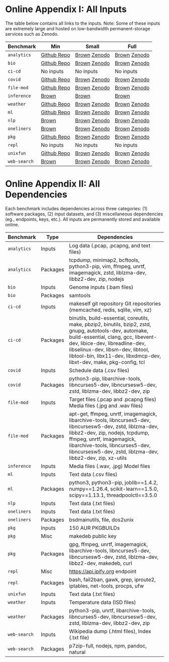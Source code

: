 
# Online Appendix I: All Inputs

The table below contains all links to the inputs. Note: Some of these inputs are extremely large and hosted on low-bandwidth permanent-storage services such as Zenodo.

| Benchmark       | Min                                                                                                   | Small                                                                                                             | Full                                                                                                                                     |
| --------------- | ----------------------------------------------------------------------------------------------------- | ----------------------------------------------------------------------------------------------------------------- | ---------------------------------------------------------------------------------------------------------------------------------------- |
| `analytics`     | [Github Repo](https://github.com/binpash/benchmarks/tree/main/log-analysis/min_inputs)                | [Brown](https://atlas.cs.brown.edu/data/pcaps.zip) [Zenodo](https://zenodo.org/records/15361083)                  | [Brown](https://atlas.cs.brown.edu/data/pcaps_large.zip) [Zenodo](https://zenodo.org/records/15368510)                                   |
| `bio`           | [Github Repo](https://github.com/binpash/benchmarks/tree/main/bio/min_inputs)                         | [Brown](https://atlas.cs.brown.edu/data/bio/small) [Zenodo](https://zenodo.org/records/15361083)                  | [Brown](https://atlas.cs.brown.edu/data/bio/full) [Zenodo](https://zenodo.org/records/15367723)                                          |
| `ci-cd`         | No inputs                                                                                             | No inputs                                                                                                         | No inputs                                                                                                                                |
| `covid`         | [Github Repo](https://github.com/binpash/benchmarks/tree/main/covid-mts/min_inputs)                   | [Brown](https://atlas.cs.brown.edu/data/covid-mts/in_small.csv.gz) [Zenodo](https://zenodo.org/records/15361083)  | [Brown](https://atlas.cs.brown.edu/data/covid-mts/in_full.csv.gz) [Zenodo](https://zenodo.org/records/15368074)                          |
| `file-mod`      | [Github Repo](https://github.com/binpash/benchmarks/tree/main/file-enc/min_inputs)                    | [Brown](https://atlas.cs.brown.edu/data/pcaps.zip) [Zenodo](https://zenodo.org/records/15361083)                  | [Brown](https://atlas.cs.brown.edu/data/pcaps_large.zip) [Zenodo](https://zenodo.org/records/15368510)                                   |
| `inference`     | [Brown](https://atlas.cs.brown.edu/data/inference)                                                    | [Brown](https://atlas.cs.brown.edu/data/inference)                                                                                                              | [Brown](https://atlas.cs.brown.edu/data/inference)                                                                                                                                     |
| `weather`       | [Github Repo](https://github.com/binpash/benchmarks/tree/main/max-temp/min_inputs)                    | [Brown](https://atlas.cs.brown.edu/data/max-temp/noaa/) [Zenodo](https://zenodo.org/records/15361083)             | [Brown](https://atlas.cs.brown.edu/data/max-temp/noaa/) [Zenodo](https://zenodo.org/records/15368510)                                    |
| `ml`            | [Github Repo](https://github.com/binpash/benchmarks/tree/main/sklearn/inputs/covertype)               | [Brown](https://atlas.cs.brown.edu/data/sklearn/) [Zenodo](https://zenodo.org/records/15361083)                   | [Brown](https://atlas.cs.brown.edu/data/sklearn/) [Zenodo](https://zenodo.org/records/15368512)                                          |
| `nlp`           | [Brown](https://atlas.cs.brown.edu/data/gutenberg)                                                    | [Brown](https://atlas.cs.brown.edu/data/gutenberg/) [Zenodo](https://zenodo.org/records/15361083)                 | [Brown](https://atlas.cs.brown.edu/data/gutenberg/) [Zenodo](https://zenodo.org/records/15368510)                                        |
| `oneliners`     | [Brown](https://atlas.cs.brown.edu/data/dummy/)                                                       | [Brown](https://atlas.cs.brown.edu/data/dummy/) [Zenodo](https://zenodo.org/records/15361083)                     | [Brown](https://atlas.cs.brown.edu/data/dummy/) [Zenodo](https://zenodo.org/records/15368512)                                            |
| `pkg`           | [Github Repo](https://atlas.cs.brown.edu/data/packages_min)                                           | [Brown](https://atlas.cs.brown.edu/data/packages) [Zenodo](https://zenodo.org/records/15361083)                   | [Brown](https://atlas.cs.brown.edu/data/packages) [Zenodo](https://zenodo.org/records/15367723)                                          |
| `repl`          | No inputs                                                                                             | No inputs                                                                                                         | No inputs                                                                                                                                |
| `unixfun`       | [Github Repo](https://atlas.cs.brown.edu/data/unix50)                                                 | [Brown](https://atlas.cs.brown.edu/data/unix50/small) [Zenodo](https://zenodo.org/records/15361083)               | [Brown](https://atlas.cs.brown.edu/data/unix50/large) [Zenodo](https://zenodo.org/records/15368512)                                      |
| `web-search`    | [Brown](https://atlas.cs.brown.edu/data/wikipedia_min.tar.gz)                                         | [Brown](https://atlas.cs.brown.edu/data/wikipedia_small.tar.gz) [Zenodo](https://zenodo.org/records/15361083)     | [Brown](https://atlas.cs.brown.edu/data/wikipedia.tar.gz) [Zenodo](https://zenodo.org/records/15368512)                                  |

# Online Appendix II: All Dependencies 

Each benchmark includes dependencies across three categories: (1) software packages, (2) input datasets, and (3) miscellaneous dependencies (eg., endpoints, keys, etc.).
All inputs are permanently stored and available online.

| Benchmark        | Type       | Dependencies                                                                                                                                                                                                                                                                                   |
| --------------   | ---------- | --------------------------------------------------------------------------------------------------------------------------------------------------------------------------------------------------------------                                                                                 |
| `analytics`      | Inputs     | Log data (.pcap, .pcapng, and text files)                                                                                                                                                                                                                                                      |
| `analytics`      | Packages   | tcpdump, minimap2, bcftools, python3-pip, vim, ffmpeg, unrtf, imagemagick, zstd, liblzma-dev, libbz2-dev, zip, nodejs                                                                                                                                                                          |
| `bio`            | Inputs     | Genome inputs (.bam files)                                                                                                                                                                                                                                                                     |
| `bio`            | Packages   | samtools                                                                                                                                                                                                                                                                                       |
| `ci-cd`          | Inputs     | makeself git repository  Git repositories (memcached, redis, sqlite, vim, xz)                                                                                                                                                                                                                  |
| `ci-cd`          | Packages   | binutils, build-essential, coreutils, make, pbzip2, binutils, bzip2, zstd, gnupg, autotools-dev, automake, build-essential, clang, gcc, libevent-dev, libice-dev, libreadline-dev, libselinux-dev, libsm-dev, libtool, libtool-bin, libx11-dev, libxdmcp-dev, libxt-dev, make, pkg-config, tcl |
| `covid`          | Inputs     | Schedule data (.csv files)                                                                                                                                                                                                                                                                     |
| `covid`          | Packages   | python3-pip, libarchive-tools, libncurses5-dev, libncursesw5-dev, zstd, liblzma-dev, libbz2-dev, zip                                                                                                                                                                                           |
| `file-mod`       | Inputs     | Target files (.pcap and .pcapng files) Media files (.jpg and .wav files)                                                                                                                                                                                                                       |
| `file-mod`       | Packages   | apt-get, ffmpeg, unrtf, imagemagick, libarchive-tools, libncurses5-dev, libncursesw5-dev, zstd, liblzma-dev, libbz2-dev, zip, nodejs, tcpdump, ffmpeg, unrtf, imagemagick, libarchive-tools, libncurses5-dev, libncursesw5-dev, zstd, liblzma-dev, libbz2-dev, zip, xz-utils                   |
| `inference`      | Inputs     | Media files (.wav, .jpg) Model files                                                                                                                                                                                                                                                                                           |
| `ml`             | Inputs     | Text data (.csv files)                                                                                                                                                                                                                                                                         |
| `ml`             | Packages   | python3, python3-pip, joblib==1.4.2, numpy==1.26.4, scikit-learn==1.5.0, scipy==1.13.1, threadpoolctl==3.5.0                                                                                                                                                                                   |
| `nlp`            | Inputs     | Text data (.txt files)                                                                                                                                                                                                                                                                         |
| `oneliners`      | Inputs     | Text data (.txt files)                                                                                                                                                                                                                                                                         |
| `oneliners`      | Packages   | bsdmainutils, file, dos2unix                                                                                                                                                                                                                                                                   |
| `pkg`            | Inputs     | 150 AUR PKGBUILDs                                                                                                                                                                                                                                                                              |
| `pkg`            | Misc       | makedeb public key                                                                                                                                                                                                                                                                             |
| `pkg`            | Packages   | gpg, ffmpeg, unrtf, imagemagick, libarchive-tools, libncurses5-dev, libncursesw5-dev, zstd, liblzma-dev, libbz2-dev, makedeb, curl                                                                                                                                                             |
| `repl`           | Misc       | https://api.ipify.org endpoint                                                                                                                                                                                                                                                                 |
| `repl`           | Packages   | bash, fail2ban, gawk, grep, iproute2, iptables, net-tools, procps, ufw                                                                                                                                                                                                                         |
| `unixfun`        | Inputs     | Text data (.txt files)                                                                                                                                                                                                                                                                         |
| `weather`        | Inputs     | Temperature data (ISD files)                                                                                                                                                                                                                                                                   |
| `weather`        | Packages   | python3-pip, unrtf, libarchive-tools, libncurses5-dev, libncursesw5-dev, zstd, liblzma-dev, libbz2-dev, zip                                                                                                                                                                                    |
| `web-search`     | Inputs     | Wikipedia dump (.html files), Index (.txt file)                                                                                                                                                                                                                                                |
| `web-search`     | Packages   | p7zip-full, nodejs, npm, pandoc, natural                                                                                                                                                                                                                                                       |

